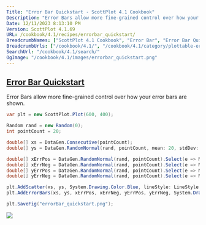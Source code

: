 ```yaml
---
Title: "Error Bar Quickstart - ScottPlot 4.1 Cookbook"
Description: "Error Bars allow more fine-grained control over how your error bars are shown."
Date: 12/11/2023 8:13:10 PM
Version: ScottPlot 4.1.69
URL: /cookbook/4.1/recipes/errorbar_quickstart/
BreadcrumbNames: ["ScottPlot 4.1 Cookbook", "Error Bar", "Error Bar Quickstart"]
BreadcrumbUrls: ["/cookbook/4.1/", "/cookbook/4.1/category/plottable-error-bar", "/cookbook/4.1/recipes/errorbar_quickstart/"]
SearchUrl: "/cookbook/4.1/search/"
OgImage: "/cookbook/4.1/images/errorbar_quickstart.png"
---
```


<h2><a id='error-bar-quickstart' href='/cookbook/4.1/recipes/errorbar_quickstart/'>Error Bar Quickstart</a></h2>

Error Bars allow more fine-grained control over how your error bars are shown.

```cs
var plt = new ScottPlot.Plot(600, 400);

Random rand = new Random(0);
int pointCount = 20;

double[] xs = DataGen.Consecutive(pointCount);
double[] ys = DataGen.RandomNormal(rand, pointCount, mean: 20, stdDev: 2);

double[] xErrPos = DataGen.RandomNormal(rand, pointCount).Select(e => Math.Abs(e)).ToArray();
double[] xErrNeg = DataGen.RandomNormal(rand, pointCount).Select(e => Math.Abs(e)).ToArray();
double[] yErrPos = DataGen.RandomNormal(rand, pointCount).Select(e => Math.Abs(e)).ToArray();
double[] yErrNeg = DataGen.RandomNormal(rand, pointCount).Select(e => Math.Abs(e)).ToArray();

plt.AddScatter(xs, ys, System.Drawing.Color.Blue, lineStyle: LineStyle.Dot);
plt.AddErrorBars(xs, ys, xErrPos, xErrNeg, yErrPos, yErrNeg, System.Drawing.Color.Blue);

plt.SaveFig("errorBar_quickstart.png");
```

<img src='../../images/errorbar_quickstart.png' class='d-block mx-auto my-5' />


